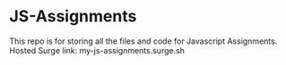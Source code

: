 # JS-Assignments
This repo is for storing all the files and code for Javascript Assignments.
Hosted Surge link:
my-js-assignments.surge.sh
